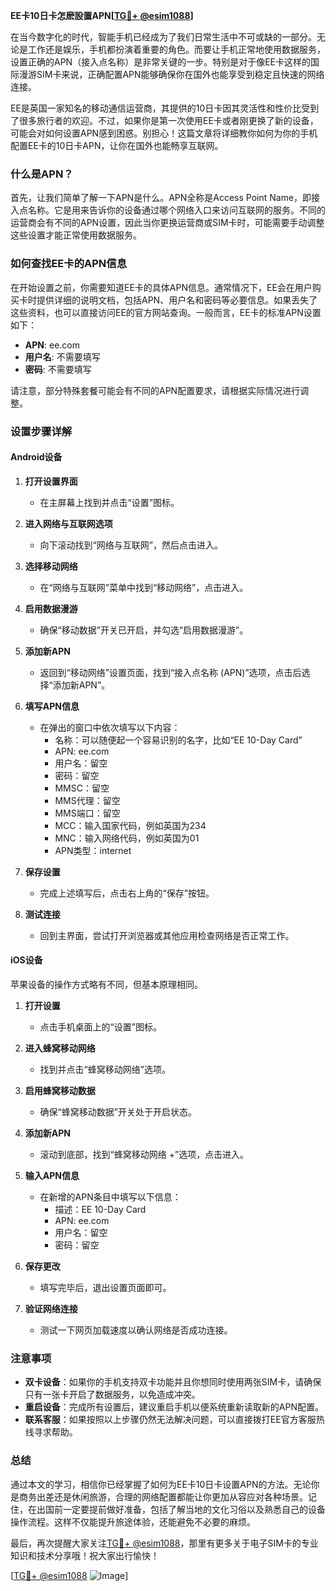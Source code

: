 **EE卡10日卡怎麽設置APN[[TG💪+ @esim1088](https://t.me/s/esim1088)]**

在当今数字化的时代，智能手机已经成为了我们日常生活中不可或缺的一部分。无论是工作还是娱乐，手机都扮演着重要的角色。而要让手机正常地使用数据服务，设置正确的APN（接入点名称）是非常关键的一步。特别是对于像EE卡这样的国际漫游SIM卡来说，正确配置APN能够确保你在国外也能享受到稳定且快速的网络连接。

EE是英国一家知名的移动通信运营商，其提供的10日卡因其灵活性和性价比受到了很多旅行者的欢迎。不过，如果你是第一次使用EE卡或者刚更换了新的设备，可能会对如何设置APN感到困惑。别担心！这篇文章将详细教你如何为你的手机配置EE卡的10日卡APN，让你在国外也能畅享互联网。

### 什么是APN？

首先，让我们简单了解一下APN是什么。APN全称是Access Point Name，即接入点名称。它是用来告诉你的设备通过哪个网络入口来访问互联网的服务。不同的运营商会有不同的APN设置，因此当你更换运营商或SIM卡时，可能需要手动调整这些设置才能正常使用数据服务。

### 如何查找EE卡的APN信息

在开始设置之前，你需要知道EE卡的具体APN信息。通常情况下，EE会在用户购买卡时提供详细的说明文档，包括APN、用户名和密码等必要信息。如果丢失了这些资料，也可以直接访问EE的官方网站查询。一般而言，EE卡的标准APN设置如下：

- **APN**: ee.com  
- **用户名**: 不需要填写  
- **密码**: 不需要填写  

请注意，部分特殊套餐可能会有不同的APN配置要求，请根据实际情况进行调整。

### 设置步骤详解

#### Android设备

1. **打开设置界面**
   - 在主屏幕上找到并点击“设置”图标。
   
2. **进入网络与互联网选项**
   - 向下滚动找到“网络与互联网”，然后点击进入。

3. **选择移动网络**
   - 在“网络与互联网”菜单中找到“移动网络”，点击进入。

4. **启用数据漫游**
   - 确保“移动数据”开关已开启，并勾选“启用数据漫游”。

5. **添加新APN**
   - 返回到“移动网络”设置页面，找到“接入点名称 (APN)”选项，点击后选择“添加新APN”。

6. **填写APN信息**
   - 在弹出的窗口中依次填写以下内容：
     - 名称：可以随便起一个容易识别的名字，比如“EE 10-Day Card”
     - APN: ee.com
     - 用户名：留空
     - 密码：留空
     - MMSC：留空
     - MMS代理：留空
     - MMS端口：留空
     - MCC：输入国家代码，例如英国为234
     - MNC：输入网络代码，例如英国为01
     - APN类型：internet

7. **保存设置**
   - 完成上述填写后，点击右上角的“保存”按钮。

8. **测试连接**
   - 回到主界面，尝试打开浏览器或其他应用检查网络是否正常工作。

#### iOS设备

苹果设备的操作方式略有不同，但基本原理相同。

1. **打开设置**
   - 点击手机桌面上的“设置”图标。

2. **进入蜂窝移动网络**
   - 找到并点击“蜂窝移动网络”选项。

3. **启用蜂窝移动数据**
   - 确保“蜂窝移动数据”开关处于开启状态。

4. **添加新APN**
   - 滚动到底部，找到“蜂窝移动网络 +”选项，点击进入。

5. **输入APN信息**
   - 在新增的APN条目中填写以下信息：
     - 描述：EE 10-Day Card
     - APN: ee.com
     - 用户名：留空
     - 密码：留空

6. **保存更改**
   - 填写完毕后，退出设置页面即可。

7. **验证网络连接**
   - 测试一下网页加载速度以确认网络是否成功连接。

### 注意事项

- **双卡设备**：如果你的手机支持双卡功能并且你想同时使用两张SIM卡，请确保只有一张卡开启了数据服务，以免造成冲突。
- **重启设备**：完成所有设置后，建议重启手机以便系统重新读取新的APN配置。
- **联系客服**：如果按照以上步骤仍然无法解决问题，可以直接拨打EE官方客服热线寻求帮助。

### 总结

通过本文的学习，相信你已经掌握了如何为EE卡10日卡设置APN的方法。无论你是商务出差还是休闲旅游，合理的网络配置都能让你更加从容应对各种场景。记住，在出国前一定要提前做好准备，包括了解当地的文化习俗以及熟悉自己的设备操作流程。这样不仅能提升旅途体验，还能避免不必要的麻烦。

最后，再次提醒大家关注[TG💪+ @esim1088](https://t.me/s/esim1088)，那里有更多关于电子SIM卡的专业知识和技术分享哦！祝大家出行愉快！

[[TG💪+ @esim1088](https://t.me/s/esim1088) ![Image](https://i.postimg.cc/4NQfJmqS/Snipaste-2025-05-13-00-14-12.png)]